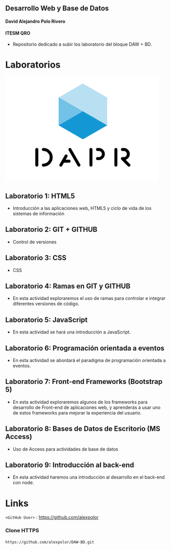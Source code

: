 ## Desarrollo Web y Base de Datos
#### David Alejandro Polo Rivero
#### ITESM QRO


- Repositorio dedicado a subir los laboratorio del bloque DAW + BD.


# Laboratorios

![](https://github.com/alexpolor/DAW-BD/blob/main/Lab1/dapr%20logo.png)
## Laboratorio 1: HTML5
- Introducción a las aplicaciones web, HTML5 y ciclo de vida de los sistemas de información
## Laboratorio 2: GIT + GITHUB
- Control de versiones
## Laboratorio 3: CSS
- CSS
## Laboratorio 4: Ramas en GIT y GITHUB
- En esta actividad exploraremos el uso de ramas para controlar e integrar diferentes versiones de código.
## Laboratorio 5: JavaScript
- En esta actividad se hará una introducción a JavaScript.
## Laboratorio 6: Programación orientada a eventos
- En esta actividad se abordará el paradigma de programación orientada a eventos.
## Laboratorio 7: Front-end Frameworks (Bootstrap 5)
- En esta actividad exploraremos algunos de los frameworks para desarrollo de Front-end de aplicaciones web, y aprenderás a usar uno de estos frameworks para mejorar la experiencia del usuario.
## Laboratorio 8: Bases de Datos de Escritorio (MS Access)
- Uso de Access para actividades de base de datos
## Laboratorio 9: Introducción al back-end
- En esta actividad haremos una introducción al desarrollo en el back-end con node.



# Links


`<GitHub User>` : https://github.com/alexpolor



### Clone  HTTPS


`https://github.com/alexpolor/DAW-BD.git`

